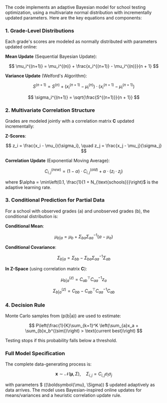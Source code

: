 The code implements an adaptive Bayesian model for school testing optimization, using a multivariate normal distribution with incrementally updated parameters. Here are the key equations and components:

### 1. **Grade-Level Distributions**
Each grade's scores are modeled as normally distributed with parameters updated online:

**Mean Update** (Sequential Bayesian Update):

$$
\mu_i^{(n+1)} = \mu_i^{(n)} + \frac{x_i^{(n+1)} - \mu_i^{(n)}}{n + 1}
$$

**Variance Update** (Welford's Algorithm):

$$
S^{(n+1)} = S^{(n)} + (x_i^{(n+1)} - \mu_i^{(n)}) \cdot (x_i^{(n+1)} - \mu_i^{(n+1)})
$$

$$
\sigma_i^{(n+1)} = \sqrt{\frac{S^{(n+1)}}{n + 1}}
$$

### 2. **Multivariate Correlation Structure**
Grades are modeled jointly with a correlation matrix **C** updated incrementally:

**Z-Scores**:

$$
z_i = \frac{x_i - \mu_i}{\sigma_i}, \quad z_j = \frac{x_j - \mu_j}{\sigma_j}
$$

**Correlation Update** (Exponential Moving Average):

$$
C_{i,j}^{(new)} = (1 - \alpha) \cdot C_{i,j}^{(old)} + \alpha \cdot (z_i \cdot z_j)
$$

where $\alpha = \min\left(0.1, \frac{1}{1 + N_{\text{schools}}}\right)$ is the adaptive learning rate.

### 3. **Conditional Prediction for Partial Data**
For a school with observed grades \(a\) and unobserved grades \(b\), the conditional distribution is:

**Conditional Mean**:

$$
\mu_{b|a} = \mu_b + \Sigma_{ba} \Sigma_{aa}^{-1} (a - \mu_a)
$$

**Conditional Covariance**:

$$
\Sigma_{b|a} = \Sigma_{bb} - \Sigma_{ba} \Sigma_{aa}^{-1} \Sigma_{ab}
$$

**In Z-Space** (using correlation matrix **C**):

$$
\mu_{b|a}^{(z)} = C_{ab}^\top C_{aa}^{-1} z_a
$$

$$
\Sigma_{b|a}^{(z)} = C_{bb} - C_{ab}^\top C_{aa}^{-1} C_{ab}
$$

### 4. **Decision Rule**
Monte Carlo samples from \(p(b|a)\) are used to estimate:

$$
P\left(\frac{1}{K}\sum_{k=1}^K \left(\sum_{a}x_a + \sum_{b}x_b^{(sim)}\right) > \text{current best}\right)
$$

Testing stops if this probability falls below a threshold.

### Full Model Specification
The complete data-generating process is:

$$
\mathbf{x} \sim \mathcal{N}(\boldsymbol{\mu}, \Sigma), \quad \Sigma_{i,j} = C_{i,j} \sigma_i \sigma_j
$$

with parameters $ \((\boldsymbol{\mu}, \Sigma)\) $ updated adaptively as data arrives. The model uses Bayesian-inspired online updates for means/variances and a heuristic correlation update rule.
